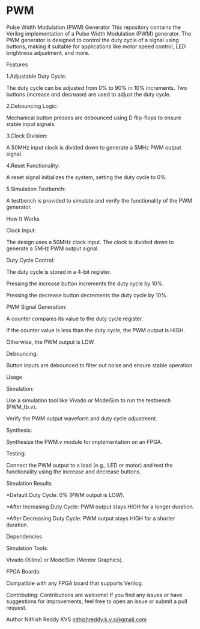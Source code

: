 # PWM
Pulse Width Modulation (PWM) Generator
This repository contains the Verilog implementation of a Pulse Width Modulation (PWM) generator. The PWM generator is designed to control the duty cycle of a signal using buttons, making it suitable for applications like motor speed control, LED brightness adjustment, and more.

Features

1.Adjustable Duty Cycle:

  The duty cycle can be adjusted from 0% to 90% in 10% increments.
  Two buttons (increase and decrease) are used to adjust the duty cycle.

2.Debouncing Logic:

  Mechanical button presses are debounced using D flip-flops to ensure stable input signals.

3.Clock Division:

  A 50MHz input clock is divided down to generate a 5MHz PWM output signal.

4.Reset Functionality:

  A reset signal initializes the system, setting the duty cycle to 0%.

5.Simulation Testbench:

  A testbench is provided to simulate and verify the functionality of the PWM generator.

How It Works

Clock Input:

  The design uses a 50MHz clock input.
  The clock is divided down to generate a 5MHz PWM output signal.

Duty Cycle Control:

  The duty cycle is stored in a 4-bit register.
  
  Pressing the increase button increments the duty cycle by 10%.
  
  Pressing the decrease button decrements the duty cycle by 10%.

PWM Signal Generation:

  A counter compares its value to the duty cycle register.
  
  If the counter value is less than the duty cycle, the PWM output is HIGH.
  
  Otherwise, the PWM output is LOW.

Debouncing:

  Button inputs are debounced to filter out noise and ensure stable operation.

Usage

Simulation:

  Use a simulation tool like Vivado or ModelSim to run the testbench (PWM_tb.v).
  
  Verify the PWM output waveform and duty cycle adjustment.

Synthesis:

  Synthesize the PWM.v module for implementation on an FPGA.

Testing:

  Connect the PWM output to a load (e.g., LED or motor) and test the functionality using the increase and decrease buttons.

Simulation Results

  *Default Duty Cycle: 0% (PWM output is LOW).
  
  *After Increasing Duty Cycle: PWM output stays HIGH for a longer duration.
  
  *After Decreasing Duty Cycle: PWM output stays HIGH for a shorter duration.

Dependencies

Simulation Tools:

Vivado (Xilinx) or ModelSim (Mentor Graphics).

FPGA Boards:

Compatible with any FPGA board that supports Verilog.

Contributing:
Contributions are welcome! If you find any issues or have suggestions for improvements, feel free to open an issue or submit a pull request.


Author
Nithish Reddy KVS
nithishreddy.k.v.s@gmail.com

